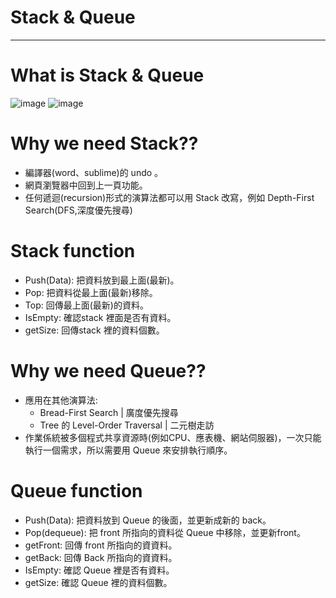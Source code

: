# Stack & Queue
____________________________________
# What is Stack & Queue
![image](https://github.com/weberliao/Data-structure-and-Algorithm/blob/README.md/455.jpg)
![image](https://github.com/weberliao/Data-structure-and-Algorithm/blob/README.md/789.png)

# Why we need Stack??
* 編譯器(word、sublime)的 undo 。
* 網頁瀏覽器中回到上一頁功能。
* 任何遞迴(recursion)形式的演算法都可以用 Stack 改寫，例如 Depth-First Search(DFS,深度優先搜尋)

# Stack function
* Push(Data): 把資料放到最上面(最新)。
* Pop: 把資料從最上面(最新)移除。
* Top: 回傳最上面(最新)的資料。
* IsEmpty: 確認stack 裡面是否有資料。
* getSize: 回傳stack 裡的資料個數。

# Why we need Queue??
* 應用在其他演算法: 
    * Bread-First Search | 廣度優先搜尋
    * Tree 的 Level-Order Traversal | 二元樹走訪
* 作業係統被多個程式共享資源時(例如CPU、應表機、網站伺服器)，一次只能執行一個需求，所以需要用 Queue 來安排執行順序。
# Queue function
* Push(Data): 把資料放到 Queue 的後面，並更新成新的 back。
* Pop(dequeue): 把 front 所指向的資料從 Queue 中移除，並更新front。
* getFront: 回傳 front 所指向的資資料。
* getBack: 回傳 Back 所指向的資資料。
* IsEmpty: 確認 Queue 裡是否有資料。
* getSize: 確認 Queue 裡的資料個數。
